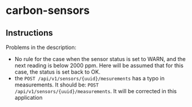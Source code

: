 # carbon-sensors

## Instructions

Problems in the description:
- No rule for the case when the sensor status is set to WARN, and the next reading is below 2000 ppm. Here will be assumed that for this case, the status is set back to OK.
- the `POST /api/v1/sensors/{uuid}/mesurements` has a typo in measurements. It should be: `POST /api/v1/sensors/{uuid}/measurements`. It will be corrected in this application